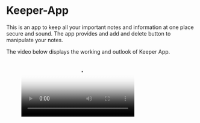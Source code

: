 # Keeper-App

This is an app to keep all your important notes and information at one place secure and sound. The app provides and add and delete button to manipulate your notes.

The video below displays the working and outlook of Keeper App.
<figure class="video_container">
  <video controls="true" allowfullscreen="true" poster="media/demo.png">
    <source src="media/keeper-app-final-look.webm" type="video/webm">
  </video>
</figure>